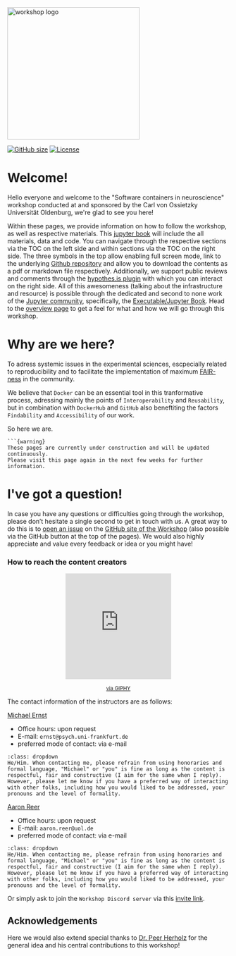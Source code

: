 <img src="https://github.com/PeerHerholz/docker_workshop/workshop/static/workshop_logo.png" alt="workshop logo" width="300" style="margin:0 0 0 0"/>

[![GitHub size](https://github-size-badge.herokuapp.com/peerherholz/workshop_weizmann.svg)](https://github.com/peerherholz/workshop_weizmann/archive/main.zip)
[![License](https://img.shields.io/github/license/peerherholz/workshop_weizmann)](https://github.com/PeerHerholz/workshop_weizmann)

# Welcome!

Hello everyone and welcome to the "Software containers in neuroscience" workshop conducted at and sponsored by the Carl von Ossietzky Universität Oldenburg, we're glad to see you here!

Within these pages, we provide information on how to follow the workshop, as well as respective materials. This [jupyter book](https://jupyterbook.org/intro.html) will include the all materials, data and code. You can navigate through the respective sections via the TOC on the left side and within sections via the TOC on the right side. The three symbols in the top allow enabling full screen mode, link to the underlying [Github repository](https://github.com/M-earnest/docker_workshop) and allow you to download the contents as a pdf or markdown file respectively. Additionally, we support public reviews and comments through the [hypothes.is plugin](https://web.hypothes.is/) with which you can interact on the right side. All of this awesomeness (talking about the infrastructure and resource) is possible through the dedicated and second to none work of the [Jupyter community](https://jupyter.org/community), specifically, the [Executable/Jupyter Book](https://executablebooks.org/en/latest/). Head to the [overview page](https://m-earnest.github.io/docker_workshop/overview.html) to get a feel for what and how we will go through this workshop.

# Why are we here?

To adress systemic issues in the experimental sciences, escpecially related to reproducibility and to facilitate the implementation of maximum [FAIR-ness](https://www.go-fair.org/fair-principles/) in the community.

We believe that `Docker` can be an essential tool in this tranformative process, adressing mainly the points of `Interoperability` and `Reusability`, but in combination with `DockerHub` and `GitHub` also beneftiting the factors `Findability` and `Accessibility` of our work.

So here we are.

````{margin}
```{warning}
These pages are currently under construction and will be updated continuously.
Please visit this page again in the next few weeks for further information.
````

# I've got a question!

In case you have any questions or difficulties going through the workshop, please don’t hesitate a single second to get in touch with
us. A great way to do this is to
[open an issue](https://github.com/M-earnest/docker_workshop/issue) on the
[GitHub site of the Workshop](https://github.com/M-earnest/docker_workshop) (also possible via the GitHub button at the top of the pages).
We would also highly appreciate and value every feedback or idea or you might have!

### How to reach the content creators

<p align="center"><iframe src="https://giphy.com/embed/U6GunJi6B1o7ecMfKc" width="240" height="240" frameBorder="0" vspace="0" class="giphy-embed" allowFullScreen style="overflow-y: hidden;"></iframe></p><p align="center"><a href="https://giphy.com/gifs/justviralnet-funny-mistake-spelling-U6GunJi6B1o7ecMfKc"><small>via GIPHY</small></a></p></p>

The contact information of the instructors are as follows:

[Michael Ernst](https://github.com/M-earnest)

- Office hours: upon request
- E-mail: `ernst@psych.uni-frankfurt.de`
- preferred mode of contact: via  e-mail

```{admonition} How to address one another?
:class: dropdown
He/Him. When contacting me, please refrain from using honoraries and formal language, "Michael" or "you" is fine as long as the content is respectful, fair and constructive (I aim for the same when I reply).
However, please let me know if you have a preferred way of interacting with other folks, including how you would liked to be addressed, your pronouns and the level of formality.
```

[Aaron Reer](https://github.com/AaronReer)

- Office hours: upon request
- E-mail: `aaron.reer@uol.de`
- preferred mode of contact: via  e-mail

```{admonition} How to address one another?
:class: dropdown
He/Him. When contacting me, please refrain from using honoraries and formal language, "Michael" or "you" is fine as long as the content is respectful, fair and constructive (I aim for the same when I reply).
However, please let me know if you have a preferred way of interacting with other folks, including how you would liked to be addressed, your pronouns and the level of formality.
```

Or simply ask to join the `Workshop Discord server` via this [invite link](https://discord.gg/FDtDpqSQ).

## Acknowledgements

Here we would also extend special thanks to [Dr. Peer Herholz](https://peerherholz.github.io/) for the general idea and his central contributions to this workshop!
